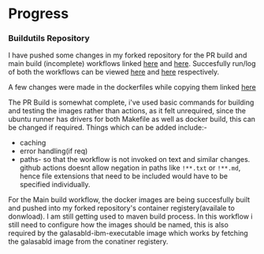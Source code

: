 # Progress
### Buildutils Repository

I have pushed some changes in my forked repository for the PR build and main build (incomplete) workflows linked [here](https://github.com/jaydee029/buildutils/blob/main/.github/workflows/build-pr.yaml) and [here](https://github.com/jaydee029/buildutils/blob/main/.github/workflows/build.yaml).
Succesfully run/log of both the workflows can be viewed [here](https://github.com/jaydee029/buildutils/actions/runs/9434952411) and [here](https://github.com/jaydee029/buildutils/actions/runs/9434952410) respectively.

A few changes were made in the dockerfiles while copying them linked [here](https://github.com/jaydee029/buildutils/tree/main/dockerfiles)

The PR Build is somewhat complete, i've used basic commands for building and testing the images rather than actions, as it felt unrequired, since the ubuntu runner has drivers for both Makefile as well as docker build, this can be changed if required. Things which can be added include:-
- caching
- error handling(if req)
- paths- so that the workflow is not invoked on text and similar changes.
  github actions doesnt allow negation in paths like `!**.txt` or `!**.md`, hence file extensions that need to be included would have to be specified individually.

For the Main build workflow, the docker images are being succesfully built and pushed into my forked repository's container registery(availale to donwload). I am still getting used to maven build process. In this workflow i still need to configure how the images should be named, this is also required by the galasabld-ibm-executable image which works by fetching the galasabld image from the conatiner registery. 
  
